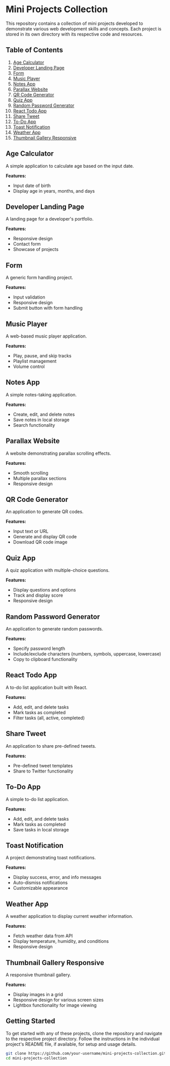 # Mini Projects Collection

This repository contains a collection of mini projects developed to demonstrate various web development skills and concepts. Each project is stored in its own directory with its respective code and resources.

## Table of Contents

1. [Age Calculator](#age-calculator)
2. [Developer Landing Page](#developer-landing-page)
3. [Form](#form)
4. [Music Player](#music-player)
5. [Notes App](#notes-app)
6. [Parallax Website](#parallax-website)
7. [QR Code Generator](#qr-code-generator)
8. [Quiz App](#quiz-app)
9. [Random Password Generator](#random-password-generator)
10. [React Todo App](#react-todo-app)
11. [Share Tweet](#share-tweet)
12. [To-Do App](#to-do-app)
13. [Toast Notification](#toast-notification)
14. [Weather App](#weather-app)
15. [Thumbnail Gallery Responsive](#thumbnail-gallery-responsive)

## Age Calculator

A simple application to calculate age based on the input date.

**Features:**
- Input date of birth
- Display age in years, months, and days

## Developer Landing Page

A landing page for a developer's portfolio.

**Features:**
- Responsive design
- Contact form
- Showcase of projects

## Form

A generic form handling project.

**Features:**
- Input validation
- Responsive design
- Submit button with form handling

## Music Player

A web-based music player application.

**Features:**
- Play, pause, and skip tracks
- Playlist management
- Volume control

## Notes App

A simple notes-taking application.

**Features:**
- Create, edit, and delete notes
- Save notes in local storage
- Search functionality

## Parallax Website

A website demonstrating parallax scrolling effects.

**Features:**
- Smooth scrolling
- Multiple parallax sections
- Responsive design

## QR Code Generator

An application to generate QR codes.

**Features:**
- Input text or URL
- Generate and display QR code
- Download QR code image

## Quiz App

A quiz application with multiple-choice questions.

**Features:**
- Display questions and options
- Track and display score
- Responsive design

## Random Password Generator

An application to generate random passwords.

**Features:**
- Specify password length
- Include/exclude characters (numbers, symbols, uppercase, lowercase)
- Copy to clipboard functionality

## React Todo App

A to-do list application built with React.

**Features:**
- Add, edit, and delete tasks
- Mark tasks as completed
- Filter tasks (all, active, completed)

## Share Tweet

An application to share pre-defined tweets.

**Features:**
- Pre-defined tweet templates
- Share to Twitter functionality

## To-Do App

A simple to-do list application.

**Features:**
- Add, edit, and delete tasks
- Mark tasks as completed
- Save tasks in local storage

## Toast Notification

A project demonstrating toast notifications.

**Features:**
- Display success, error, and info messages
- Auto-dismiss notifications
- Customizable appearance

## Weather App

A weather application to display current weather information.

**Features:**
- Fetch weather data from API
- Display temperature, humidity, and conditions
- Responsive design

## Thumbnail Gallery Responsive

A responsive thumbnail gallery.

**Features:**
- Display images in a grid
- Responsive design for various screen sizes
- Lightbox functionality for image viewing

## Getting Started

To get started with any of these projects, clone the repository and navigate to the respective project directory. Follow the instructions in the individual project's README file, if available, for setup and usage details.

```bash
git clone https://github.com/your-username/mini-projects-collection.git
cd mini-projects-collection

